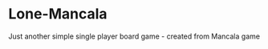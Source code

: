 Lone-Mancala
============

Just another simple single player board game - created from Mancala game
